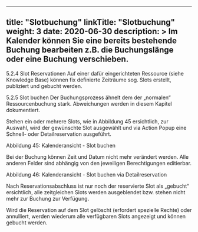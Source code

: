 
---
title: "Slotbuchung"
linkTitle: "Slotbuchung"
weight: 3
date: 2020-06-30
description: >
  Im Kalender können Sie eine bereits bestehende Buchung bearbeiten z.B. die Buchungslänge oder eine Buchung verschieben. 
---

5.2.4	Slot Reservationen
Auf einer dafür eingerichteten Ressource (siehe Knowledge Base) können fix definierte Zeiträume sog. Slots erstellt, publiziert und gebucht werden.


5.2.5	Slot buchen
Der Buchungsprozess ähnelt dem der „normalen“ Ressourcenbuchung stark. Abweichungen werden in diesem Kapitel dokumentiert.

Stehen ein oder mehrere Slots, wie in Abbildung 45 ersichtlich, zur Auswahl, wird der gewünschte Slot ausgewählt und via Action Popup eine Schnell- oder Detailreservation ausgeführt.

 
Abbildung 45: Kalenderansicht - Slot buchen

Bei der Buchung können Zeit und Datum nicht mehr verändert werden. Alle anderen Felder sind abhängig von den jeweiligen Berechtigungen editierbar.

 
Abbildung 46: Kalenderansicht - Slot buchen via Detailreservation

Nach Reservationsabschluss ist nur noch der reservierte Slot als „gebucht“ ersichtlich, alle zeitgleichen Slots werden ausgeblendet bzw. stehen nicht mehr zur Buchung zur Verfügung. 

Wird die Reservation auf dem Slot gelöscht (erfordert spezielle Rechte) oder annulliert, werden wiederum alle verfügbaren Slots angezeigt und können gebucht werden.






